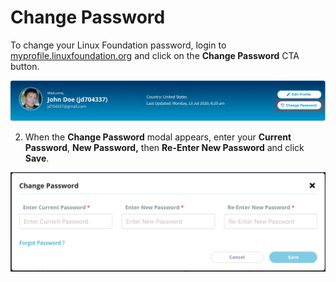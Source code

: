 # Change Password

To change your Linux Foundation password, login to [myprofile.linuxfoundation.org](https://myprofile.linuxfoundation.org/) and click on the **Change Password** CTA button.

![](../.gitbook/assets/change-pwd-button.png)

2. When the **Change Password** modal appears, enter your **Current Password**, **New Password,** then **Re-Enter New Password** and click **Save**.

![](../.gitbook/assets/change-pwd%20%281%29.png)

